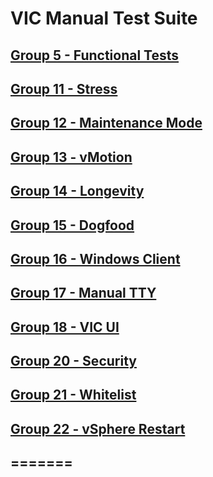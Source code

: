 VIC Manual Test Suite
=======


[Group 5 - Functional Tests](Group5-Functional-Tests/TestCases.md)
-
[Group 11 - Stress](Group11-Stress/TestCases.md)
-
[Group 12 - Maintenance Mode](Group12-Maintenance-Mode/TestCases.md)
-
[Group 13 - vMotion](Group13-vMotion/TestCases.md)
-
[Group 14 - Longevity](Group14-Longevity/TestCases.md)
-
[Group 15 - Dogfood](Group15-Dogfood/TestCases.md)
-
[Group 16 - Windows Client](Group16-WindowsClient/TestCases.md)
-
[Group 17 - Manual TTY](Group17-ManualTTY/TestCases.md)
-
[Group 18 - VIC UI](Group18-VIC-UI/TestCases.md)
-
[Group 20 - Security](Group20-Security/TestCases.md)
-
[Group 21 - Whitelist](Group21-Registries/TestCases.md)
-
[Group 22 - vSphere Restart](Group22-vSphere-Restart/TestCases.md)
-
=======
-

